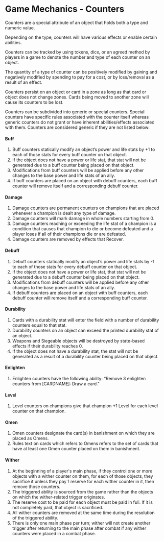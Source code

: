 # Game Mechanics - Counters

Counters are a special attribute of an object that holds both a type and numeric value.&#x20;

Depending on the type, counters will have various effects or enable certain abilities.

Counters can be tracked by using tokens, dice, or an agreed method by players in a game to denote the number and type of each counter on an object.

The quantity of a type of counter can be positively modified by gaining and negatively modified by spending to pay for a cost, or by loss/removal as a result of an effect.

Counters persist on an object or card in a zone as long as that card or object does not change zones. Cards being moved to another zone will cause its counters to be lost.

Counters can be subdivided into generic or special counters. Special counters have specific rules associated with the counter itself whereas generic counters do not grant or have inherent abilities/effects associated with them. Counters are considered generic if they are not listed below:

#### Buff

1. Buff counters statically modify an object’s power and life stats by +1 to each of those stats for every buff counter on that object.
2. If the object does not have a power or life stat, that stat will not be generated due to a buff counter being placed on that object.
3. Modifications from buff counters will be applied before any other changes to the base power and life stats of an ally.&#x20;
4. If buff counters are placed on an object with debuff counters, each buff counter will remove itself and a corresponding debuff counter.&#x20;

#### Damage

1. Damage counters are permanent counters on champions that are placed whenever a champion is dealt any type of damage.
2. Damage counters will mark damage in whole numbers starting from 0.
3. Damage counters reaching or exceeding the life stat of a champion is a condition that causes that champion to die or become defeated and a player loses if all of their champions die or are defeated.
4. Damage counters are removed by effects that Recover.

#### Debuff

1. Debuff counters statically modify an object’s power and life stats by -1 to each of those stats for every debuff counter on that object.
2. If the object does not have a power or life stat, that stat will not be generated due to a debuff counter being placed on that object.
3. Modifications from debuff counters will be applied before any other changes to the base power and life stats of an ally.
4. If debuff counters are placed on an object with buff counters, each debuff counter will remove itself and a corresponding buff counter.&#x20;

#### Durability

1. Cards with a durability stat will enter the field with a number of durability counters equal to that stat.
2. Durability counters on an object can exceed the printed durability stat of an object.
3. Weapons and Siegeable objects will be destroyed by state-based effects if their durability reaches 0.
4. If the object does not have a durability stat, the stat will not be generated as a result of a durability counter being placed on that object.

#### Enlighten

1. Enlighten counters have the following ability: “Remove 3 enlighten counters from \[CARDNAME]: Draw a card."

#### Level

1. Level counters on champions give that champion +1 Level for each level counter on that champion.

#### Omen

1. Omen counters designate the card(s) in banishment on which they are placed as Omens.
2. Rules text on cards which refers to Omens refers to the set of cards that have at least one Omen counter placed on them in banishment.

#### Wither

1. At the beginning of a player's main phase, if they control one or more objects with a wither counter on them, for each of those objects, they sacrifice it unless they pay 1 reserve for each wither counter in it, then remove those counters.
2. The triggered ability is sourced from the game rather than the objects on which the wither-related trigger originates.
3. The reserve cost to be paid for each object must be paid in full. If it is not completely paid, that object is sacrificed.
4. All wither counters are removed at the same time during the resolution of the triggered ability.
5. There is only one main phase per turn; wither will not create another trigger after returning to the main phase after combat if any wither counters were placed in a combat phase.

